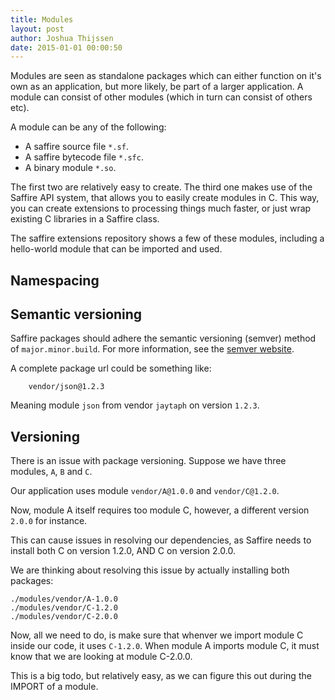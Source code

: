 ```yaml
---
title: Modules
layout: post
author: Joshua Thijssen
date: 2015-01-01 00:00:50
---
```


Modules are seen as standalone packages which can either function on it's own as an application, but more likely, be part of a larger application. A module can consist of other modules (which in turn can consist of others etc).

A module can be any of the following:

- A saffire source file `*.sf`.
- A saffire bytecode file `*.sfc`.
- A binary module `*.so`.

The first two are relatively easy to create. The third one makes use of the Saffire API system, that allows you to easily create modules in C. This way, you can create extensions to processing things much faster, or just wrap existing C libraries in a Saffire class.

The saffire extensions repository shows a few of these modules, including a hello-world module that can be imported and used.


## Namespacing



## Semantic versioning
Saffire packages should adhere the semantic versioning (semver) method of `major.minor.build`. For more information, see the [semver website](semver.org).

A complete package url could be something like:

		vendor/json@1.2.3
		
Meaning module `json` from vendor `jaytaph` on version `1.2.3`.


## Versioning
There is an issue with package versioning. Suppose we have three modules, `A`, `B` and `C`.


Our application uses module `vendor/A@1.0.0` and `vendor/C@1.2.0`.

Now, module A itself requires too module C, however, a different version `2.0.0` for instance.

This can cause issues in resolving our dependencies, as Saffire needs to install both C on version 1.2.0, AND C on version 2.0.0.

We are thinking about resolving this issue by actually installing both packages:

	./modules/vendor/A-1.0.0
	./modules/vendor/C-1.2.0
	./modules/vendor/C-2.0.0

Now, all we need to do, is make sure that whenver we import module C inside our code, it uses `C-1.2.0`. When module A imports module C, it must know that we are looking at module C-2.0.0.

This is a big todo, but relatively easy, as we can figure this out during the IMPORT of a module.
